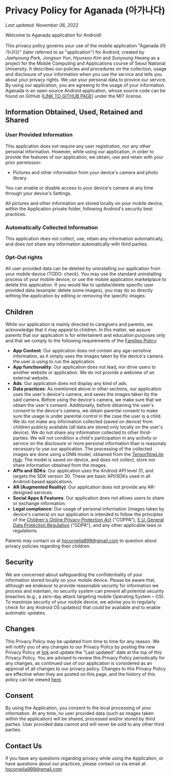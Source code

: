 # Privacy Policy for Aganada (아가나다)
_Last updated: November 06, 2022_

Welcome to Aganada application for Android!

This privacy policy governs your use of the mobile application "Aganada (아가나다)" (later referred to as "application") for Android, created by _Jaehyoung Park_, _Jongsun Yun_, _Hyunsoo Kim_ and _Sunyoung Hwang_ as a project for the Mobile Computing and Applications course of Seoul National University. It describes our policies and procedures on the collection, usage and disclosure of your information when you use the service and tells you about your privacy rights.
We use your personal data to provice our service. By using our application, you are agreeing to the usage of your information.
Aganada is an open source Android application, whose source code can be found on GitHub ([LINK TO GITHUB PAGE](https://github.com/snusun/MCA-Team1/tree/deploy )) under the MIT license.

## Information Obtained, Used, Retained and Shared
### User Provided Information
This application does not require any user registration, nor any other personal information. However, while using our application, in order to provide the features of our application, we obtain, use and retain with your prior permission:
- Pictures and other information from your device's camera and photo library. 

You can enable or disable access to your device's camera at any time through your device's Settings.

All pictures and other information are stored locally on your mobile device, within the Application private folder, following Android's security best practices.
### Automatically Collected Information
This application does not collect, use, retain any information automatically, and does not share any information automatically with third parties. 
### Opt-Out rights
All user provided data can be deleted by uninstalling our application from your mobile device (TODO: check). You may use the standard uninstalling process of your mobile device, or use the mobile application marketplace to delete this application.
If you would like to update/delete specific user provided data (example: delete some images), you may do so directly withing the application by editing or removing the specific images.

## Children
While our application is mainly directed to caregivers and parents, we acknowledge that it may appeal to children. In this matter, we assure parents that our application is for entertainent and education purposes only and that we comply to the following requirements of the [Families Policy](https://support.google.com/googleplay/android-developer/answer/9893335#families-policy):
- **App Content**: Our application does not contain any age-sensitive information, as it simply uses the images taken by the device's camera the user is using to run the application. 
- **App functionality**: Our application does not lead, nor drive users to another website or application. We do not provide a webview of an external website.
- **Ads**: Our application does not display any kind of ads.
- **Data practices**: As mentioned above in other sections, our application uses the user's device's camera, and saves the images taken by the said camera. Before using the device's camera, we make sure that we obtain the user's consent. Additionally, before obtaining the user's consent to the device's camera, we obtain parental consent to make sure the usage is under parental control in the case the user is a child. We do not make any information collected (saved on device) from children publicly available (all data are stored only locally on the user's device). We do not share any information collected to other thrid-parties. We will not condition a child's participation in any activity or service on the disclosure or more personal information than is reasonaly necessary to use our application. The processing of the collected images are done using a DNN model, obtained from the [TensorflowLite Hub](https://tfhub.dev/google/lite-model/object_detection/mobile_object_labeler_v1/1). The model is saved on-device, and does not collect, store nor share information obtained from the images. 
- **APIs and SDKs**: Our application uses the Android API level 31, and targets the SDK version 30. These are basic API/SDKs used in all Android-based applications.
- **AR (Augmented Reality)**: Our application does not provide any AR-designed services.
- **Social Apps & Features**: Our application does not allows users to share or exchange information.
- **Legal compliance**: Our usage of personal information (images taken by device's camera) on our application is intended to follow the principles of the [Children's Online Privacy Protection Act](https://www.ftc.gov/business-guidance/privacy-security/childrens-privacy) ("COPPA"), [E.U. General Data Protection Regulation](https://eur-lex.europa.eu/legal-content/EN/TXT/?uri=CELEX:32016R0679) ("GDPR"), and any other applicable laws or regulations.

Parents may contact us at hscornelia999@gmail.com to question about privacy policies regarding their children.

## Security
We are concerned about safeguarding the confidentiality of your information stored locally on your mobile device.
Please be aware that, although we endeavor to provide reasonable security for information we process and maintain, no security system can prevent all potential security breaches (e.g., a zero-day attack targeting mobile Operating System – OS).
To maximize security of your mobile device, we advise you to regularly check for any Android OS update(s) that could be available and to enable automatic updates.

## Changes
This Privacy Policy may be updated from time to time for any reason. We will notify you of any changes to our Privacy Policy by posting the new Privacy Policy at [link](https://github.com/snusun/MCA-Team1/blob/deploy/PrivacyPolicy.md
) and update the "Last updated" date at the top of this Privacy Policy.
You are advised to review this Privacy Policy periodically for any changes, as continued use of our application is considered as an approval of all changes to our privacy policy. Changes to this Privacy Policy are effective when they are posted on this page, and the history of this policy can be viewed [here](https://github.com/snusun/MCA-Team1/commits/deploy/PrivacyPolicy.md).

## Consent
By using the Application, you consent to the local processing of your information.
At any time, no user provided data (such as images taken within the application) will be shared, processed and/or stored by third parties. User provided data cannot and will never be sold to any other third parties.

## Contact Us
If you have any questions regarding privacy while using the Application, or have questions about our practices, please contact us via email at:
hscornelia999@gmail.com
